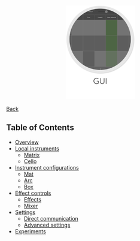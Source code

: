 <div align="center">
  <img src="../images/gui.png" alt="gui" height="250px">
</div>

[Back](../../README.md)

## Table of Contents
- [Overview](Documentation/gui/OVERVIEW.md)
- [Local instruments](Documentation/gui/LOCAL_INSTRUMENTS.md)
  * [Matrix](Documentation/gui/MATRIX.md)
  * [Cello](Documentation/gui/CELLO.md)
- [Instrument configurations](Documentation/gui/INSTRUMENT_CONFIGURATIONS.md)
  * [Mat](Documentation/gui/MAT.md)
  * [Arc](Documentation/gui/ARC.md)
  * [Box](Documentation/gui/BOX.md)
- [Effect controls](Documentation/gui/EFFECT_CONTROLS.md)
  * [Effects](Documentation/gui/EFFECT_CONTROLS.md#effects)
  * [Mixer](Documentation/gui/EFFECT_CONTROLS.md#mixer)
- [Settings](Documentation/gui/SETTINGS.md)
  * [Direct communication](Documentation/gui/SETTINGS.md#direct-communication)
  * [Advanced settings](Documentation/gui/SETTINGS.md#advanced-settings)
- [Experiments](Documentation/gui/EXPERIMENTS.md)
